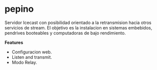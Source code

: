 pepino
======

Servidor Icecast con posibilidad orientado a la retransmision hacia otros servicios de stream.
El objetivo es la instalacion en sistemas embebidos, pendrives booteables y computadoras de bajo rendimiento.


**Features**

- Configuracion web.
- Listen and transmit.
- Modo Relay.


